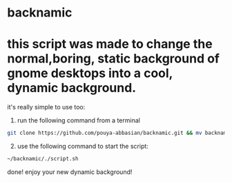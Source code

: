 # backnamic

# this script was made to change the normal,boring, static background of gnome desktops into a cool, dynamic background. 
it's really simple to use too:
1) run the following command from a terminal
```bash
git clone https://github.com/pouya-abbasian/backnamic.git && mv backnamic ~/backnamic ; cd backnamic ; chmod +x script.sh
```
2) use the following command to start the script:
```bash
~/backnamic/./script.sh
```
done!
enjoy your new dynamic background!
